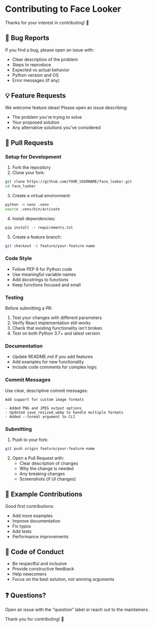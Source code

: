 # Contributing to Face Looker

Thanks for your interest in contributing! 🎉

## 🐛 Bug Reports

If you find a bug, please open an issue with:
- Clear description of the problem
- Steps to reproduce
- Expected vs actual behavior
- Python version and OS
- Error messages (if any)

## 💡 Feature Requests

We welcome feature ideas! Please open an issue describing:
- The problem you're trying to solve
- Your proposed solution
- Any alternative solutions you've considered

## 🔧 Pull Requests

### Setup for Development

1. Fork the repository
2. Clone your fork:
```bash
git clone https://github.com/YOUR_USERNAME/face_looker.git
cd face_looker
```

3. Create a virtual environment:
```bash
python -m venv .venv
source .venv/bin/activate
```

4. Install dependencies:
```bash
pip install -r requirements.txt
```

5. Create a feature branch:
```bash
git checkout -b feature/your-feature-name
```

### Code Style

- Follow PEP 8 for Python code
- Use meaningful variable names
- Add docstrings to functions
- Keep functions focused and small

### Testing

Before submitting a PR:
1. Test your changes with different parameters
2. Verify React implementation still works
3. Check that existing functionality isn't broken
4. Test on both Python 3.7+ and latest version

### Documentation

- Update README.md if you add features
- Add examples for new functionality
- Include code comments for complex logic

### Commit Messages

Use clear, descriptive commit messages:
```
Add support for custom image formats

- Added PNG and JPEG output options
- Updated save_resized_webp to handle multiple formats
- Added --format argument to CLI
```

### Submitting

1. Push to your fork:
```bash
git push origin feature/your-feature-name
```

2. Open a Pull Request with:
   - Clear description of changes
   - Why the change is needed
   - Any breaking changes
   - Screenshots (if UI changes)

## 📝 Example Contributions

Good first contributions:
- Add more examples
- Improve documentation
- Fix typos
- Add tests
- Performance improvements

## 🤝 Code of Conduct

- Be respectful and inclusive
- Provide constructive feedback
- Help newcomers
- Focus on the best solution, not winning arguments

## ❓ Questions?

Open an issue with the "question" label or reach out to the maintainers.

Thank you for contributing! 🙏

